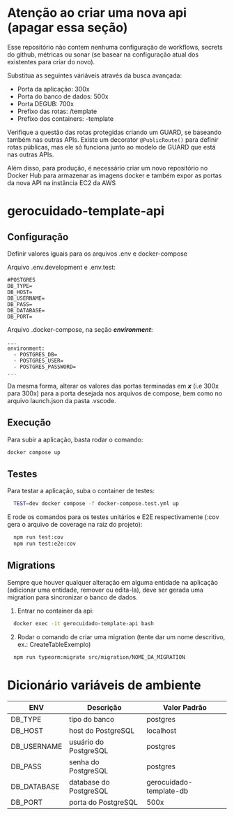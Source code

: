 # Atenção ao criar uma nova api (apagar essa seção)

Esse repositório não contem nenhuma configuração de workflows, secrets do github, métricas ou sonar (se basear na configuração atual dos existentes para criar do novo).

Substitua as seguintes váriáveis através da busca avançada:

* Porta da aplicação: 300x
* Porta do banco de dados: 500x
* Porta DEGUB: 700x
* Prefixo das rotas: /template
* Prefixo dos containers: -template

Verifique a questão das rotas protegidas criando um GUARD, se baseando também nas outras APIs. Existe um decorator ```@PublicRoute()``` para definir rotas públicas, mas ele só funciona junto ao modelo de GUARD que está nas outras APIs.

Além disso, para produção, é necessário criar um novo repositório no Docker Hub para armazenar as imagens docker e também expor as portas da nova API na instância EC2 da AWS

# gerocuidado-template-api

## Configuração

Definir valores iguais para os arquivos .env e docker-compose

Arquivo .env.development e .env.test:

    #POSTGRES
    DB_TYPE=
    DB_HOST=
    DB_USERNAME=
    DB_PASS=
    DB_DATABASE=
    DB_PORT=

Arquivo .docker-compose, na seção **_environment_**:

    ...
    environment:
      - POSTGRES_DB=
      - POSTGRES_USER=
      - POSTGRES_PASSWORD=
    ...

Da mesma forma, alterar os valores das portas terminadas em **_x_** (i.e 300x para 300x) para a porta desejada nos arquivos de compose, bem como no arquivo launch.json da pasta .vscode.

## Execução

  Para subir a aplicação, basta rodar o comando:

  ```bash
  docker compose up
  ```

## Testes

  Para testar a aplicação, suba o container de testes:

  ```bash
    TEST=dev docker compose -f docker-compose.test.yml up
  ```

 E rode os comandos para os testes unitários e E2E respectivamente (:cov gera o arquivo de coverage na raiz do projeto):
  ```bash
    npm run test:cov
    npm run test:e2e:cov
  ```

 ## Migrations

  Sempre que houver qualquer alteração em alguma entidade na aplicação (adicionar uma entidade, remover ou edita-la), deve ser gerada uma migration para sincronizar o banco de dados.

  1. Entrar no container da api:

  ```bash
    docker exec -it gerocuidado-template-api bash
  ```

  2. Rodar o comando de criar uma migration (tente dar um nome descritivo, ex.: CreateTableExemplo)

  ```bash
    npm run typeorm:migrate src/migration/NOME_DA_MIGRATION
  ```

# Dicionário variáveis de ambiente

| ENV         | Descrição              | Valor Padrão            |
| ----------- | ---------------------- | ----------------------- |
| DB_TYPE     | tipo do banco          | postgres                |
| DB_HOST     | host do PostgreSQL     | localhost               |
| DB_USERNAME | usuário do PostgreSQL  | postgres                |
| DB_PASS     | senha do PostgreSQL    | postgres                |
| DB_DATABASE | database do PostgreSQL | gerocuidado-template-db |
| DB_PORT     | porta do PostgreSQL    | 500x                    |
